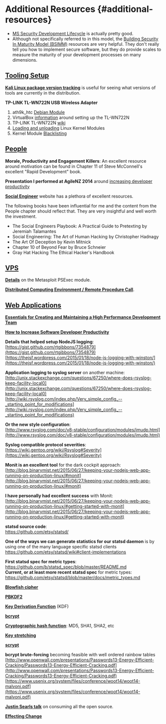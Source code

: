 # Additional Resources {#additional-resources}

* [MS Security Development Lifecycle](http://www.microsoft.com/en-us/SDL/process/design.aspx) is actually pretty good.
* Although not specifically referred to in this model, the [Building Security In Maturity Model (BSIMM)](https://www.bsimm.com/online/) resources are very helpful. They don't really tell you how to implement secure software, but they do provide scales to measure the maturity of your development processes on many dimensions.

## [Tooling Setup](#tooling-setup)

[**Kali Linux package version tracking**](http://tools.kali.org/version-tracking) is useful for seeing what versions of tools are currently in the distribution.

**TP-LINK TL-WN722N USB Wireless Adapter**

1. ath9k_htc [Debian Module](https://wiki.debian.org/ath9k_htc)
2. VirtualBox [information](https://www.virtualbox.org/ticket/9511?cversion=0&cnum_hist=2) around setting up the TL-WN722N
3. TP-LINK TL-WN722N [wiki](https://wikidevi.com/wiki/TP-LINK_TL-WN722N)
4. [Loading and unloading](http://docs.oracle.com/cd/E37670_01/E41138/html/ch06s03.html) Linux Kernel Modules
5. Kernel Module [Blacklisting](https://wiki.debian.org/KernelModuleBlacklisting)

## [People](#people)

**Morale, Productivity and Engagement Killers**: An excellent resource around motivation can be found in Chapter 11 of Steve McConnell's excellent "Rapid Development" book.

**Presentation I performed at AgileNZ 2014** around [increasing developer productivity](https://speakerdeck.com/binarymist/how-to-increase-software-developer-productivity)

[**Social Engineer**](http://www.social-engineer.org/) website has a plethora of excellent resources.

The following books have been influential for me and the content from the People chapter should reflect that. They are very insightful and well worth the investment.

* The Social Engineers Playbook: A Practical Guide to Pretexting by Jeremiah Talamantes
* Social Engineering: The Art of Human Hacking by Christopher Hadnagy
* The Art Of Deception by Kevin Mitnick
* Chapter 10 of Beyond Fear by Bruce Schneier
* Gray Hat Hacking The Ethical Hacker's Handbook

## [VPS](#vps)

[**Details**](https://community.rapid7.com/community/metasploit/blog/2013/03/09/psexec-demystified) on the Metasploit PSExec module.

[**Distributed Computing Environment / Remote Procedure Call**](https://en.wikipedia.org/wiki/DCE/RPC).

## [Web Applications](#web-applications)

[**Essentials for Creating and Maintaining a High Performance Development Team**](http://blog.binarymist.net/2014/01/25/essentials-for-creating-and-maintaining-a-high-performance-development-team/)

[**How to Increase Software Developer Productivity**](https://speakerdeck.com/binarymist/how-to-increase-software-developer-productivity)

**Details that helped setup NodeJS logging**:  
[https://gist.github.com/rtgibbons/7354879](https://gist.github.com/rtgibbons/7354879)  
[https://thejsf.wordpress.com/2015/01/18/node-js-logging-with-winston/](https://thejsf.wordpress.com/2015/01/18/node-js-logging-with-winston/)

**Application logging to syslog server** on another machine:  
[http://unix.stackexchange.com/questions/67250/where-does-rsyslog-keep-facility-local0](http://unix.stackexchange.com/questions/67250/where-does-rsyslog-keep-facility-local0)  
[http://wiki.rsyslog.com/index.php/Very_simple_config_--_starting_point_for_modifications](http://wiki.rsyslog.com/index.php/Very_simple_config_--_starting_point_for_modifications)

**Or the new style configuration**:  
[http://www.rsyslog.com/doc/v8-stable/configuration/modules/imudp.html](http://www.rsyslog.com/doc/v8-stable/configuration/modules/imudp.html)

**Syslog compatible protocol severities**:  
[https://wiki.gentoo.org/wiki/Rsyslog#Severity](https://wiki.gentoo.org/wiki/Rsyslog#Severity)

**Monit is an excellent tool** for the dark cockpit approach:  
[http://blog.binarymist.net/2015/06/27/keeping-your-nodejs-web-app-running-on-production-linux/#monit](http://blog.binarymist.net/2015/06/27/keeping-your-nodejs-web-app-running-on-production-linux/#monit)

**I have personally had excellent success** with Monit:  
[http://blog.binarymist.net/2015/06/27/keeping-your-nodejs-web-app-running-on-production-linux/#getting-started-with-monit](http://blog.binarymist.net/2015/06/27/keeping-your-nodejs-web-app-running-on-production-linux/#getting-started-with-monit)

**statsd source code**:  
https://github.com/etsy/statsd/

**One of the ways we can generate statistics for our statsd daemon** is by using one of the many language specific statsd clients  
https://github.com/etsy/statsd/wiki#client-implementations

**First statsd spec for metric types**:  
https://github.com/b/statsd_spec/blob/master/README.md  
**Current, or at least more recent statsd spec** for metric types:  
https://github.com/etsy/statsd/blob/master/docs/metric_types.md









[**Blowfish cipher**](https://en.wikipedia.org/wiki/Blowfish_(cipher))

[**PBKDF2**](https://en.wikipedia.org/wiki/PBKDF2)

[**Key Derivation Function**](https://en.wikipedia.org/wiki/Key_derivation_function) (KDF)

[**bcrypt**](https://en.wikipedia.org/wiki/Bcrypt)

[**Cryptographic hash function**](https://en.wikipedia.org/wiki/Cryptographic_hash_function): MD5, SHA1, SHA2, etc

[**Key stretching**](https://en.wikipedia.org/wiki/Key_stretching)

[**scrypt**](https://en.wikipedia.org/wiki/Scrypt)

**bcrypt brute-forcing** becoming feasible with well ordered rainbow tables  
[http://www.openwall.com/presentations/Passwords13-Energy-Efficient-Cracking/Passwords13-Energy-Efficient-Cracking.pdf](http://www.openwall.com/presentations/Passwords13-Energy-Efficient-Cracking/Passwords13-Energy-Efficient-Cracking.pdf)  
[https://www.usenix.org/system/files/conference/woot14/woot14-malvoni.pdf](https://www.usenix.org/system/files/conference/woot14/woot14-malvoni.pdf)

[**Justin Searls talk**](http://blog.testdouble.com/posts/2014-12-02-the-social-coding-contract.html) on consuming all the open source.

[**Effecting Change**](http://blog.binarymist.net/2013/06/22/ideas-for-more-effective-meetings-and-presentations/)
